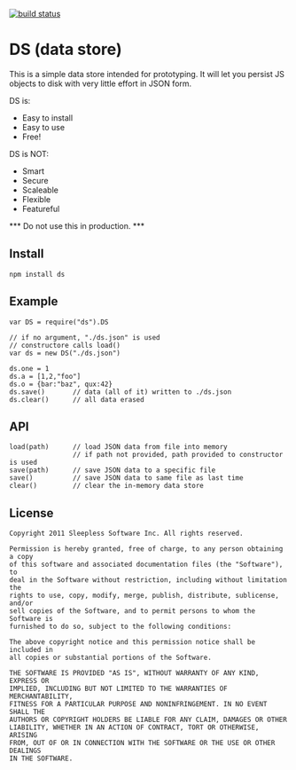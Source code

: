 [![build status](https://secure.travis-ci.org/sleeplessinc/ds.png)](http://travis-ci.org/sleeplessinc/ds)


# DS (data store)

This is a simple data store intended for prototyping.
It will let you persist JS objects to disk with very little effort in JSON form.

DS is:

* Easy to install
* Easy to use
* Free!

DS is NOT:

* Smart
* Secure
* Scaleable
* Flexible
* Featureful

*** Do not use this in production. ***

## Install

	npm install ds

## Example

	var DS = require("ds").DS

	// if no argument, "./ds.json" is used
	// constructore calls load()
	var ds = new DS("./ds.json")

	ds.one = 1
	ds.a = [1,2,"foo"]
	ds.o = {bar:"baz", qux:42}
	ds.save()		// data (all of it) written to ./ds.json
	ds.clear()		// all data erased

## API

	load(path)		// load JSON data from file into memory
					// if path not provided, path provided to constructor is used
	save(path)		// save JSON data to a specific file
	save()			// save JSON data to same file as last time
	clear()			// clear the in-memory data store

## License

	Copyright 2011 Sleepless Software Inc. All rights reserved.

	Permission is hereby granted, free of charge, to any person obtaining a copy
	of this software and associated documentation files (the "Software"), to
	deal in the Software without restriction, including without limitation the
	rights to use, copy, modify, merge, publish, distribute, sublicense, and/or
	sell copies of the Software, and to permit persons to whom the Software is
	furnished to do so, subject to the following conditions:

	The above copyright notice and this permission notice shall be included in
	all copies or substantial portions of the Software.

	THE SOFTWARE IS PROVIDED "AS IS", WITHOUT WARRANTY OF ANY KIND, EXPRESS OR
	IMPLIED, INCLUDING BUT NOT LIMITED TO THE WARRANTIES OF MERCHANTABILITY,
	FITNESS FOR A PARTICULAR PURPOSE AND NONINFRINGEMENT. IN NO EVENT SHALL THE
	AUTHORS OR COPYRIGHT HOLDERS BE LIABLE FOR ANY CLAIM, DAMAGES OR OTHER
	LIABILITY, WHETHER IN AN ACTION OF CONTRACT, TORT OR OTHERWISE, ARISING
	FROM, OUT OF OR IN CONNECTION WITH THE SOFTWARE OR THE USE OR OTHER DEALINGS
	IN THE SOFTWARE. 


